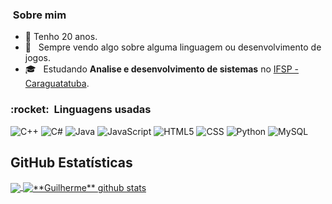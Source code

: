 <h3> &nbsp;Sobre mim </h3>

- 📅 Tenho 20 anos.
- 🤔 &nbsp; Sempre vendo algo sobre alguma linguagem ou desenvolvimento de jogos.
- 🎓 &nbsp; Estudando **Analise e desenvolvimento de sistemas** no <a href="[link da sua faculdade](https://www.ifspcaraguatatuba.edu.br/)">IFSP - Caraguatatuba</a>.

<h3> :rocket: &nbsp;Linguagens usadas </h3>

  ![C++](https://img.shields.io/badge/-C++-333333?style=flat&logo=C%2B%2B&logoColor=00599C)
  ![C#](https://img.shields.io/badge/-Csharp-333333?style=flat&logo=C%2B%2B&logoColor=00599C)
  ![Java](https://img.shields.io/badge/-Java-333333?style=flat&logo=Java)
  ![JavaScript](https://img.shields.io/badge/-JavaScript-333333?style=flat&logo=javascript)
  ![HTML5](https://img.shields.io/badge/-HTML5-333333?style=flat&logo=HTML5)
  ![CSS](https://img.shields.io/badge/-CSS-333333?style=flat&logo=CSS3&logoColor=1572B6)
  ![Python](https://img.shields.io/badge/-Python-333333?style=flat&logo=python)
  ![MySQL](https://img.shields.io/badge/-MySQL-333333?style=flat&logo=mysql)

## **GitHub Estatísticas**

<a href="https://github.com/Gurupreet">
  <img align="center" src="https://github-readme-stats.vercel.app/api/top-langs/?username=GuilhermeGomeslr&theme=dracula&hide_langs_below=1" />
</a>

<a href="https://github.com/Gurupreet">
 <img align="center" src="https://github-readme-stats.vercel.app/api?username=GuilhermeGomeslr&show_icons=true&theme=dracula&line_height=27" alt="**Guilherme** github stats"/>
</a>
